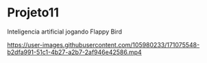 # Projeto11
Inteligencia artificial jogando  Flappy Bird



https://user-images.githubusercontent.com/105980233/171075548-b2dfa991-51c1-4b27-a2b7-2af946e42586.mp4

